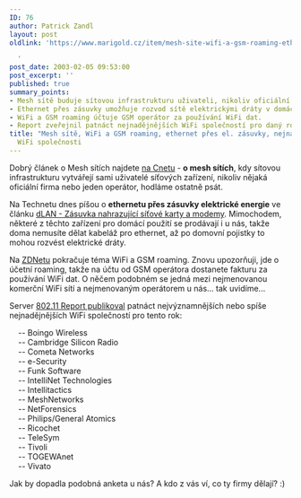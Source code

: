 ```yaml
---
ID: 76
author: Patrick Zandl
layout: post
oldlink: 'https://www.marigold.cz/item/mesh-site-wifi-a-gsm-roaming-ethernet-pres-el-zasuvky-nejnadejnejsi-wifi-spolecnosti

  '
post_date: 2003-02-05 09:53:00
post_excerpt: ''
published: true
summary_points:
- Mesh sítě buduje sítovou infrastrukturu uživateli, nikoliv oficiální firma.
- Ethernet přes zásuvky umožňuje rozvod sítě elektrickými dráty v domácnosti.
- WiFi a GSM roaming účtuje GSM operátor za používání WiFi dat.
- Report zveřejnil patnáct nejnadějnějších WiFi společností pro daný rok.
title: "Mesh sítě, WiFi a GSM roaming, ethernet přes el. zásuvky, nejnadějnější"
  WiFi společnosti
---
```


<p>
Dobrý článek o Mesh sítích najdete <A href="http://news.com.com/2009-1033-982113.html?tag=techdirt" target=_blank>na Cnetu</A> - <STRONG>o mesh sítích</STRONG>, kdy sítovou infrastrukturu vytvářejí sami uživatelé síťových zařízení, nikoliv nějaká oficiální firma nebo jeden operátor, hodláme ostatně psát. </p>

<p>
Na Technetu dnes píšou o <STRONG>ethernetu přes zásuvky elektrické energie</STRONG> ve článku <A href="http://www.technet.cz/hw/hw_sit/devolo_030205.html" target=_blank>dLAN - Zásuvka nahrazující síťové karty a modemy</A>. Mimochodem, některé z těchto zařízení pro domácí použití se prodávají i u nás, takže doma nemusíte dělat kabeláž pro ethernet, až po domovní pojistky to mohou rozvést elektrické dráty. </p>

<p>
Na <A href="http://news.zdnet.co.uk/story/0,,t269-s2129793,00.html" target=_blank>ZDNetu</A> pokračuje téma WiFi a GSM roaming. Znovu upozorňuji, jde o účetní roaming, takže na účtu od GSM operátora dostanete fakturu za používání WiFi dat. O něčem podobném se jedná mezi nejmenovanou komerční WiFi sítí a nejmenovaným operátorem u nás... tak uvidíme...</p>

<p>
Server <A href="http://biz.yahoo.com/prnews/030204/dctu024_1.html" target=_blank>802.11 Report publikoval</A> patnáct nejvýznamnějších nebo spíše nejnadějnějších WiFi společností pro tento rok:</p>

<p>
&#160;&#160;&#160; -- Boingo Wireless<BR>&#160;&#160;&#160; -- Cambridge Silicon Radio<BR>&#160;&#160;&#160; -- Cometa Networks<BR>&#160;&#160;&#160; -- e-Security<BR>&#160;&#160;&#160; -- Funk Software<BR>&#160;&#160;&#160; -- IntelliNet Technologies<BR>&#160;&#160;&#160; -- Intellitactics<BR>&#160;&#160;&#160; -- MeshNetworks<BR>&#160;&#160;&#160; -- NetForensics<BR>&#160;&#160;&#160; -- Philips/General Atomics<BR>&#160;&#160;&#160; -- Ricochet<BR>&#160;&#160;&#160; -- TeleSym<BR>&#160;&#160;&#160; -- Tivoli<BR>&#160;&#160;&#160; -- TOGEWAnet<BR>&#160;&#160;&#160; -- Vivato<BR></p>

<p>
Jak by dopadla podobná anketa u nás? A kdo z vás ví, co ty firmy dělají? :)</p>